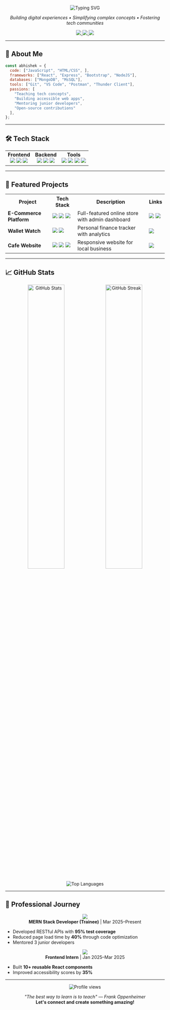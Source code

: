 <!-- Animated Typing SVG -->
<p align="center">
  <img 
    src="https://readme-typing-svg.demolab.com?font=Fira+Code&size=28&pause=1000&color=1E90FF&center=true&vCenter=true&width=600&lines=Hi%2C+I%27m+Abhi+%F0%9F%91%8B;Full+Stack+%7C+Frontend+Dev+%F0%9F%A7%99%E2%80%8D%E2%99%82%EF%B8%8F;Always+Learning+%F0%9F%92%AB;Crafting+Code%2C+Creating+Magic+%E2%9C%A8" 
    alt="Typing SVG"
    title="Hey there! I'm Abhi 🚀"
  />
</p>

<p align="center">
  <em>Building digital experiences • Simplifying complex concepts • Fostering tech communities</em>
</p>

<p align="center">
  <a href="https://www.linkedin.com/in/your-linkedin">
    <img src="https://img.shields.io/badge/-LinkedIn-0077B5?style=for-the-badge&logo=linkedin&logoColor=white"/>
  </a>
  <a href="https://github.com/inurdream-abhi143">
    <img src="https://img.shields.io/badge/-GitHub-181717?style=for-the-badge&logo=github&logoColor=white"/>
  </a>
  <a href="mailto:youremail@example.com">
    <img src="https://img.shields.io/badge/-Email-D14836?style=for-the-badge&logo=gmail&logoColor=white"/>
  </a>
</p>

---

## 🌟 About Me

```javascript
const abhishek = {
  code: ["JavaScript", "HTML/CSS", ],
  frameworks: ["React", "Express", "Bootstrap", "NodeJS"],
  databases: ["MongoDB", "MsSQL"],
  tools: ["Git", "VS Code", "Postman", "Thunder Client"],
  passions: [
    "Teaching tech concepts",
    "Building accessible web apps",
    "Mentoring junior developers",
    "Open-source contributions"
  ],
};
```

---

## 🛠️ Tech Stack

<div align="center">

<table>
  <tr>
    <td align="center">
      <b>Frontend</b><br>
      <img src="https://img.shields.io/badge/-React-61DAFB?style=for-the-badge&logo=react&logoColor=black"/>
      <img src="https://img.shields.io/badge/-Vite-646CFF?style=for-the-badge&logo=vite&logoColor=white"/>
      <img src="https://img.shields.io/badge/-Bootstrap-7952B3?style=for-the-badge&logo=bootstrap&logoColor=white"/>
    </td>
    <td align="center">
      <b>Backend</b><br>
      <img src="https://img.shields.io/badge/-Node.js-339933?style=for-the-badge&logo=node.js&logoColor=white"/>
      <img src="https://img.shields.io/badge/-Express-000000?style=for-the-badge&logo=express&logoColor=white"/>
      <img src="https://img.shields.io/badge/-MongoDB-47A248?style=for-the-badge&logo=mongodb&logoColor=white"/>
    </td>
    <td align="center">
      <b>Tools</b><br>
      <img src="https://img.shields.io/badge/-Git-F05032?style=for-the-badge&logo=git&logoColor=white"/>
      <img src="https://img.shields.io/badge/-VS%20Code-007ACC?style=for-the-badge&logo=visual-studio-code&logoColor=white"/>
      <img src="https://img.shields.io/badge/-Postman-FF6C37?style=for-the-badge&logo=postman&logoColor=white"/>
      <img src="https://img.shields.io/badge/-Figma-F24E1E?style=for-the-badge&logo=figma&logoColor=white"/>
    </td>
  </tr>
</table>

</div>

---

## 🚀 Featured Projects

<div align="center">

<table>
  <tr>
    <th>Project</th>
    <th>Tech Stack</th>
    <th>Description</th>
    <th>Links</th>
  </tr>
  <tr>
    <td><b>E-Commerce Platform</b></td>
    <td>
      <img src="https://img.shields.io/badge/-React-61DAFB?style=flat-square&logo=react&logoColor=black"/>
      <img src="https://img.shields.io/badge/-Vite-646CFF?style=flat-square&logo=vite&logoColor=white"/>
      <img src="https://img.shields.io/badge/-Context%20API-764ABC?style=flat-square&logo=react&logoColor=white"/>
    </td>
    <td>Full-featured online store with admin dashboard</td>
    <td>
      <a href="#"><img src="https://img.shields.io/badge/-Code-181717?style=flat-square&logo=github"/></a>
      <a href="#"><img src="https://img.shields.io/badge/-Live_Demo-FF7139?style=flat-square&logo=vercel&logoColor=white"/></a>
    </td>
  </tr>
  <tr>
    <td><b>Wallet Watch</b></td>
    <td>
      <img src="https://img.shields.io/badge/-React-61DAFB?style=flat-square&logo=react&logoColor=black"/>
      <img src="https://img.shields.io/badge/-useReducer-764ABC?style=flat-square&logo=react&logoColor=white"/>
    </td>
    <td>Personal finance tracker with analytics</td>
    <td>
      <a href="#"><img src="https://img.shields.io/badge/-Code-181717?style=flat-square&logo=github"/></a>
    </td>
  </tr>
  <tr>
    <td><b>Cafe Website</b></td>
    <td>
      <img src="https://img.shields.io/badge/-HTML-E44D26?style=flat-square&logo=html5&logoColor=white"/>
      <img src="https://img.shields.io/badge/-CSS-1572B6?style=flat-square&logo=css3&logoColor=white"/>
      <img src="https://img.shields.io/badge/-Bootstrap-7952B3?style=flat-square&logo=bootstrap&logoColor=white"/>
    </td>
    <td>Responsive website for local business</td>
    <td>
      <a href="#"><img src="https://img.shields.io/badge/-Code-181717?style=flat-square&logo=github"/></a>
    </td>
  </tr>
</table>

</div>

---

## 📈 GitHub Stats

<p align="center">
  <img src="https://github-readme-stats.vercel.app/api?username=inurdream-abhi143&show_icons=true&theme=radical" alt="GitHub Stats" width="48%"/>
  <img src="https://github-readme-streak-stats.herokuapp.com/?user=inurdream-abhi143&theme=radical" alt="GitHub Streak" width="48%"/>
</p>
<p align="center">
  <img src="https://github-readme-stats.vercel.app/api/top-langs/?username=inurdream-abhi143&layout=compact&theme=radical" alt="Top Languages"/>
</p>

---

## 💼 Professional Journey

<div align="center">

<img src="https://img.shields.io/badge/-Kaspro%20Solutions%20Pvt.%20Ltd.-333?style=for-the-badge&labelColor=333&logo=briefcase&logoColor=white"/>
<br>
<b>MERN Stack Developer (Trainee)</b> | Mar 2025–Present
<ul align="left">
  <li>Developed RESTful APIs with <b>95% test coverage</b></li>
  <li>Reduced page load time by <b>40%</b> through code optimization</li>
  <li>Mentored 3 junior developers</li>
</ul>

<img src="https://img.shields.io/badge/-Neo--Crew%20Technology-333?style=for-the-badge&labelColor=333&logo=briefcase&logoColor=white"/>
<br>
<b>Frontend Intern</b> | Jan 2025–Mar 2025
<ul align="left">
  <li>Built <b>10+ reusable React components</b></li>
  <li>Improved accessibility scores by <b>35%</b></li>
</ul>

</div>


---

<p align="center">
  <img src="https://komarev.com/ghpvc/?username=inurdream-abhi143&label=Profile+Views&color=blueviolet&style=flat-square" alt="Profile views"/>
</p>
<p align="center">
  <em>"The best way to learn is to teach" — Frank Oppenheimer</em><br>
  <b>Let's connect and create something amazing!</b>
</p>
